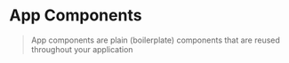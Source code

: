 # App Components
> App components are plain (boilerplate) components that are reused throughout your application
